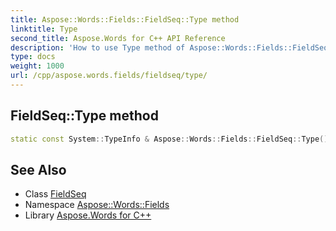 ```yaml
---
title: Aspose::Words::Fields::FieldSeq::Type method
linktitle: Type
second_title: Aspose.Words for C++ API Reference
description: 'How to use Type method of Aspose::Words::Fields::FieldSeq class in C++.'
type: docs
weight: 1000
url: /cpp/aspose.words.fields/fieldseq/type/
---
```

## FieldSeq::Type method




```cpp
static const System::TypeInfo & Aspose::Words::Fields::FieldSeq::Type()
```

## See Also

* Class [FieldSeq](../)
* Namespace [Aspose::Words::Fields](../../)
* Library [Aspose.Words for C++](../../../)
